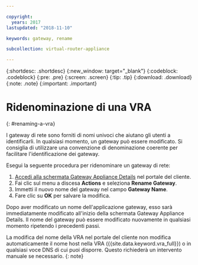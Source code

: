 ```yaml
---

copyright:
  years: 2017
lastupdated: "2018-11-10"

keywords: gateway, rename

subcollection: virtual-router-appliance

---
```


{:shortdesc: .shortdesc}
{:new_window: target="_blank"}
{:codeblock: .codeblock}
{:pre: .pre}
{:screen: .screen}
{:tip: .tip}
{:download: .download}
{:note: .note}
{:important: .important}

# Ridenominazione di una VRA
{: #renaming-a-vra}

I gateway di rete sono forniti di nomi univoci che aiutano gli utenti a identificarli. In qualsiasi momento, un gateway può essere modificato. Si consiglia di utilizzare una convenzione di denominazione coerente per facilitare l'identificazione dei gateway.

Esegui la seguente procedura per ridenominare un gateway di rete:

1. [Accedi alla schermata Gateway Appliance Details](/docs/infrastructure/virtual-router-appliance?topic=virtual-router-appliance-view-vra-details) nel portale del cliente.
2. Fai clic sul menu a discesa **Actions** e seleziona **Rename Gateway**.
3. Immetti il nuovo nome del gateway nel campo **Gateway Name**.
4. Fare clic su **OK** per salvare la modifica.

Dopo aver modificato un nome dell'applicazione gateway, esso sarà immediatamente modificato all'inizio della schermata Gateway Appliance Details. Il nome del gateway può essere modificato nuovamente in qualsiasi momento ripetendo i precedenti passi.

La modifica del nome della VRA nel portale del cliente non modifica automaticamente il nome host nella VRA ({{site.data.keyword.vra_full}}) o in qualsiasi voce DNS di cui puoi disporre. Questo richiederà un intervento manuale se necessario.
{: note}
